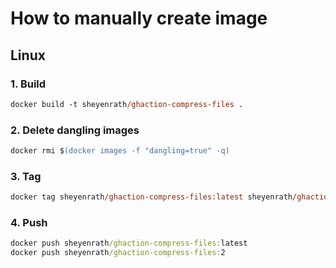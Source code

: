 # How to manually create image

## Linux

### 1. Build

``` ps
docker build -t sheyenrath/ghaction-compress-files .
```

### 2. Delete dangling images

``` ps
docker rmi $(docker images -f "dangling=true" -q)
```

### 3. Tag

``` ps
docker tag sheyenrath/ghaction-compress-files:latest sheyenrath/ghaction-compress-files:2
```

### 4. Push

``` cmd
docker push sheyenrath/ghaction-compress-files:latest
docker push sheyenrath/ghaction-compress-files:2
```